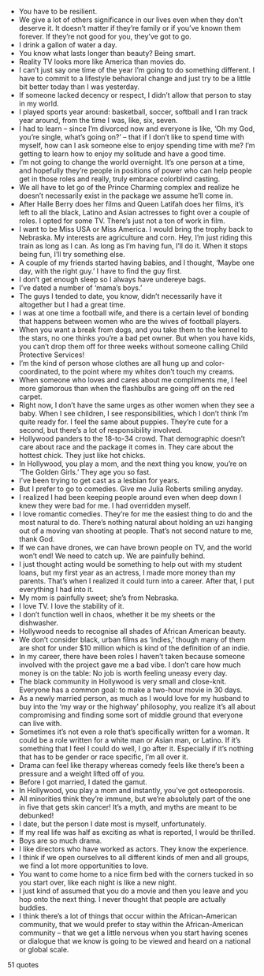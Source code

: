  - You have to be resilient.
 - We give a lot of others significance in our lives even when they don’t deserve it. It doesn’t matter if they’re family or if you’ve known them forever. If they’re not good for you, they’ve got to go.
 - I drink a gallon of water a day.
 - You know what lasts longer than beauty? Being smart.
 - Reality TV looks more like America than movies do.
 - I can’t just say one time of the year I’m going to do something different. I have to commit to a lifestyle behavioral change and just try to be a little bit better today than I was yesterday.
 - If someone lacked decency or respect, I didn’t allow that person to stay in my world.
 - I played sports year around: basketball, soccer, softball and I ran track year around, from the time I was, like, six, seven.
 - I had to learn – since I’m divorced now and everyone is like, ‘Oh my God, you’re single, what’s going on?’ – that if I don’t like to spend time with myself, how can I ask someone else to enjoy spending time with me? I’m getting to learn how to enjoy my solitude and have a good time.
 - I’m not going to change the world overnight. It’s one person at a time, and hopefully they’re people in positions of power who can help people get in those roles and really, truly embrace colorblind casting.
 - We all have to let go of the Prince Charming complex and realize he doesn’t necessarily exist in the package we assume he’ll come in.
 - After Halle Berry does her films and Queen Latifah does her films, it’s left to all the black, Latino and Asian actresses to fight over a couple of roles. I opted for some TV. There’s just not a ton of work in film.
 - I want to be Miss USA or Miss America. I would bring the trophy back to Nebraska. My interests are agriculture and corn. Hey, I’m just riding this train as long as I can. As long as I’m having fun, I’ll do it. When it stops being fun, I’ll try something else.
 - A couple of my friends started having babies, and I thought, ‘Maybe one day, with the right guy.’ I have to find the guy first.
 - I don’t get enough sleep so I always have undereye bags.
 - I’ve dated a number of ‘mama’s boys.’
 - The guys I tended to date, you know, didn’t necessarily have it altogether but I had a great time.
 - I was at one time a football wife, and there is a certain level of bonding that happens between women who are the wives of football players.
 - When you want a break from dogs, and you take them to the kennel to the stars, no one thinks you’re a bad pet owner. But when you have kids, you can’t drop them off for three weeks without someone calling Child Protective Services!
 - I’m the kind of person whose clothes are all hung up and color-coordinated, to the point where my whites don’t touch my creams.
 - When someone who loves and cares about me compliments me, I feel more glamorous than when the flashbulbs are going off on the red carpet.
 - Right now, I don’t have the same urges as other women when they see a baby. When I see children, I see responsibilities, which I don’t think I’m quite ready for. I feel the same about puppies. They’re cute for a second, but there’s a lot of responsibility involved.
 - Hollywood panders to the 18-to-34 crowd. That demographic doesn’t care about race and the package it comes in. They care about the hottest chick. They just like hot chicks.
 - In Hollywood, you play a mom, and the next thing you know, you’re on ‘The Golden Girls.’ They age you so fast.
 - I’ve been trying to get cast as a lesbian for years.
 - But I prefer to go to comedies. Give me Julia Roberts smiling anyday.
 - I realized I had been keeping people around even when deep down I knew they were bad for me. I had overridden myself.
 - I love romantic comedies. They’re for me the easiest thing to do and the most natural to do. There’s nothing natural about holding an uzi hanging out of a moving van shooting at people. That’s not second nature to me, thank God.
 - If we can have drones, we can have brown people on TV, and the world won’t end! We need to catch up. We are painfully behind.
 - I just thought acting would be something to help out with my student loans, but my first year as an actress, I made more money than my parents. That’s when I realized it could turn into a career. After that, I put everything I had into it.
 - My mom is painfully sweet; she’s from Nebraska.
 - I love TV. I love the stability of it.
 - I don’t function well in chaos, whether it be my sheets or the dishwasher.
 - Hollywood needs to recognise all shades of African American beauty.
 - We don’t consider black, urban films as ‘indies,’ though many of them are shot for under $10 million which is kind of the definition of an indie.
 - In my career, there have been roles I haven’t taken because someone involved with the project gave me a bad vibe. I don’t care how much money is on the table: No job is worth feeling uneasy every day.
 - The black community in Hollywood is very small and close-knit. Everyone has a common goal: to make a two-hour movie in 30 days.
 - As a newly married person, as much as I would love for my husband to buy into the ‘my way or the highway’ philosophy, you realize it’s all about compromising and finding some sort of middle ground that everyone can live with.
 - Sometimes it’s not even a role that’s specifically written for a woman. It could be a role written for a white man or Asian man, or Latino. If it’s something that I feel I could do well, I go after it. Especially if it’s nothing that has to be gender or race specific, I’m all over it.
 - Drama can feel like therapy whereas comedy feels like there’s been a pressure and a weight lifted off of you.
 - Before I got married, I dated the gamut.
 - In Hollywood, you play a mom and instantly, you’ve got osteoporosis.
 - All minorities think they’re immune, but we’re absolutely part of the one in five that gets skin cancer! It’s a myth, and myths are meant to be debunked!
 - I date, but the person I date most is myself, unfortunately.
 - If my real life was half as exciting as what is reported, I would be thrilled.
 - Boys are so much drama.
 - I like directors who have worked as actors. They know the experience.
 - I think if we open ourselves to all different kinds of men and all groups, we find a lot more opportunities to love.
 - You want to come home to a nice firm bed with the corners tucked in so you start over, like each night is like a new night.
 - I just kind of assumed that you do a movie and then you leave and you hop onto the next thing. I never thought that people are actually buddies.
 - I think there’s a lot of things that occur within the African-American community, that we would prefer to stay within the African-American community – that we get a little nervous when you start having scenes or dialogue that we know is going to be viewed and heard on a national or global scale.

51 quotes